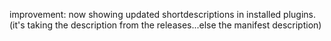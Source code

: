 improvement: now showing updated shortdescriptions in installed plugins. (it's taking the description from the releases...else the manifest description)